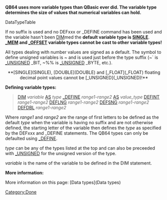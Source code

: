 **QB64 uses more variable types than QBasic ever did. The variable type determines the size of values that numerical variables can hold.**



DataTypeTable

If no suffix is used and no DEFxxx or _DEFINE command has been used and the variable hasn't been [DIM](DIM)med the **default variable type is [SINGLE](SINGLE)**. **[_MEM](_MEM) and [_OFFSET](_OFFSET) variable types cannot be cast to other variable types!**


All types dealing with number values are signed as a default. The symbol to define unsigned variables is ~ and is used just before the type suffix (~` is [_UNSIGNED](_UNSIGNED) _BIT, ~%% is [_UNSIGNED](_UNSIGNED) _BYTE, etc.).


<center>**[SINGLE](SINGLE), [DOUBLE](DOUBLE) and [_FLOAT](_FLOAT) floating decimal point values cannot be [_UNSIGNED](_UNSIGNED)!**</center>


**Defining variable types:**

>  [DIM](DIM) *variable* [AS](AS) *type*
>  [_DEFINE](_DEFINE) *range1-range2* [AS](AS) *value_type*
>  [DEFINT](DEFINT) *range1-range2*
>  [DEFLNG](DEFLNG) *range1-range2*
>  [DEFSNG](DEFSNG) *range1-range2*
>  [DEFDBL](DEFDBL) *range1-range2*

Where *range1* and *range2* are the range of first letters to be defined as the default *type* when the variable is having no suffix and are not otherwise defined, the starting letter of the variable then defines the *type* as specified by the DEFxxx and _DEFINE statements. The QB64 types can only be defaulted using [_DEFINE](_DEFINE).

*type* can be any of the types listed at the top and can also be preceeded with [_UNSIGNED](_UNSIGNED) for the unsigned version of the type.

*variable* is the name of the variable to be defined in the DIM statement.


**More information:**

More information on this page: [Data types](Data types)






[Category:Done](Category:Done)


